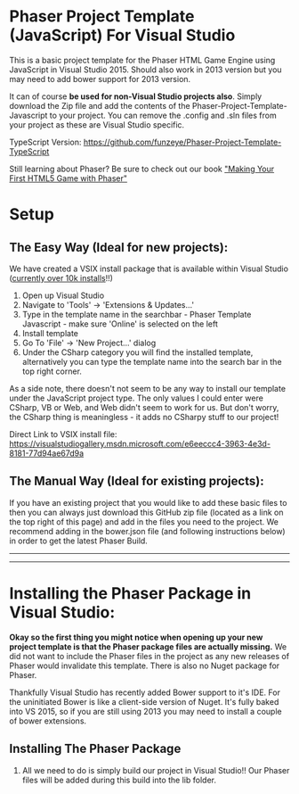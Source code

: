 Phaser Project Template (JavaScript) For Visual Studio
==================================

This is a basic project template for the Phaser HTML Game Engine using JavaScript in Visual Studio 2015. Should also work in 2013 version but you may need to add bower support for 2013 version.

It can of course **be used for non-Visual Studio projects also**. Simply download the Zip file and add the contents of the Phaser-Project-Template-Javascript to your project. You can remove the .config and .sln files from your project as these are Visual Studio specific. 

TypeScript Version: https://github.com/funzeye/Phaser-Project-Template-TypeScript

Still learning about Phaser? Be sure to check out our book ["Making Your First HTML5 Game with Phaser"](http://leanpub.com/makingyourfirsthtml5gamewithphaser)

# Setup
## The Easy Way (Ideal for new projects):
We have created a VSIX install package that is available within Visual Studio ([currently over 10k installs](https://marketplace.visualstudio.com/items?itemName=DavidKivlehan.PhaserGameTemplate-JavaScript)!!)

1. Open up Visual Studio
2. Navigate to 'Tools' -> 'Extensions & Updates...'
3. Type in the template name in the searchbar - Phaser Template Javascript - make sure 'Online' is selected on the left
4. Install template
5. Go To 'File' -> 'New Project...' dialog
6. Under the CSharp category you will find the installed template, alternatively you can type the template name into the search bar in the top right corner.

As a side note, there doesn't not seem to be any way to install our template under the JavaScript project type. The only values I could enter were CSharp, VB or Web, and Web didn't seem to work for us. But don't worry, the CSharp thing is meaningless - it adds no CSharpy stuff to our project!

Direct Link to VSIX install file:
https://visualstudiogallery.msdn.microsoft.com/e6eeccc4-3963-4e3d-8181-77d94ae67d9a

## The Manual Way (Ideal for existing projects):
If you have an existing project that you would like to add these basic files to then you can always just download this GitHub zip file (located as a link on the top right of this page) and add in the files you need to the project. We recommend adding in the bower.json file (and following instructions below) in order to get the latest Phaser Build.

---
---

# Installing the Phaser Package in Visual Studio:
**Okay so the first thing you might notice when opening up your new project template is that the Phaser package files are actually missing.**
We did not want to include the Phaser files in the project as any new releases of Phaser would invalidate this template.
There is also no Nuget package for Phaser.

Thankfully Visual Studio has recently added Bower support to it's IDE. For the uninitiated Bower is like a client-side version of Nuget. It's fully baked into VS 2015, so if you are still using 2013 you may need to install a couple of bower extensions.

## Installing The Phaser Package
1. All we need to do is simply build our project in Visual Studio!! Our Phaser files will be added during this build into the lib folder.
